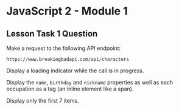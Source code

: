 # JavaScript 2 - Module 1

## Lesson Task 1 Question

Make a request to the following API endpoint:

```
https://www.breakingbadapi.com/api/characters
```

Display a loading indicator while the call is in progress.

Display the `name`, `birthday` and `nickname` properties as well as each occupation as a tag (an inline element like a span).

Display only the first 7 items.

